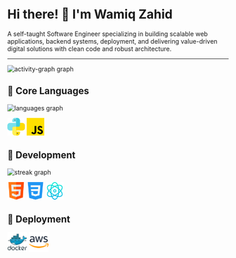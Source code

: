 # Hi there! 👋 I'm **Wamiq Zahid**  
A self-taught Software Engineer specializing in building scalable web applications, backend systems, deployment, and delivering value-driven digital solutions with clean code and robust architecture.


---


<div align="left">
 <img src="https://github-readme-activity-graph.vercel.app/graph?username=Wamiq319&radius=16&theme=dracula&area=false&order=5&hide_title=false" height="200" alt="activity-graph graph"  />
</div>




## 🚀 **Core Languages**

<p align="left">
    <img src="https://github-readme-stats.vercel.app/api/top-langs?username=Wamiq319&locale=en&hide_title=false&layout=compact&card_width=320&langs_count=11&theme=dracula&hide_border=false&order=2" height="159" alt="languages graph"  />
</p>
<p align="left">
  <img src="./python.png" alt="Python" height="40" />
  <img src="./js.png" alt="JavaScript" height="40" />
</p>

## 🚀 **Development**
<div align="left">
   <img src="https://streak-stats.demolab.com?user=Wamiq319&locale=en&mode=daily&theme=dracula&hide_border=false&border_radius=5&order=3" height="150" alt="streak graph"  />
</div>

<p align="left">
   <img src="./html.png" alt="html5" height="40"/>
   <img src="./css-3.png" alt="html5" height="40"/>
   <img src="./physics.png" alt="html5" height="40"/>
 
</p>

## 🚀 **Deployment**

<p align="left">
  <img src="https://raw.githubusercontent.com/devicons/devicon/master/icons/docker/docker-original-wordmark.svg" alt="docker" height="45"/>
  <img src="https://raw.githubusercontent.com/devicons/devicon/master/icons/amazonwebservices/amazonwebservices-original-wordmark.svg" alt="aws" height="45"/>
</p>







